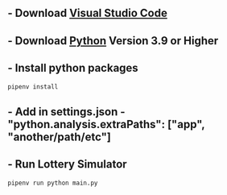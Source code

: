 ## - Download [Visual Studio Code](https://code.visualstudio.com/download)

## - Download [Python](https://www.python.org/downloads/) Version 3.9 or Higher

## - Install python packages
```bash
pipenv install
```
## - Add in settings.json - "python.analysis.extraPaths": ["app", "another/path/etc"]

## - Run Lottery Simulator
```bash
pipenv run python main.py
```